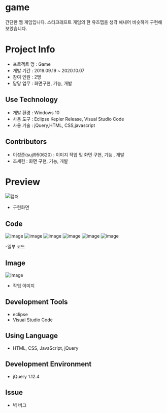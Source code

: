 # game 
간단한 웹 게임입니다.
스타크래프트 게임의 한 유즈맵을 생각 해내어 비슷하게 구현해보았습니다.


# Project Info
- 프로젝트 명 : Game
- 개발 기간 : 2019.09.19 ~ 2020.10.07
- 참여 인원 : 2명
- 담당 업무 : 화면구현, 기능, 개발
## Use Technology
- 개발 환경 : Windows 10
- 사용 도구 : Eclipse Kepler Release, Visual Studio Code
- 사용 기술 : jQuery,HTML, CSS,javascript

## Contributors
- 이성준(sujl950620) : 이미지 작업 및 화면 구현, 기능 , 개발 
- 조세헌 : 화면 구현, 기능, 개발
# Preview 
![캡처](https://user-images.githubusercontent.com/58777597/86894533-27516400-c13e-11ea-8a66-3e030293bab2.PNG)

- 구현화면
## Code
![image](https://user-images.githubusercontent.com/58777597/92996931-5aeba880-f54a-11ea-846d-1ba6c2ecb396.png)
![image](https://user-images.githubusercontent.com/58777597/92996940-663ed400-f54a-11ea-849d-d4b40d046f0a.png)
![image](https://user-images.githubusercontent.com/58777597/92996942-6c34b500-f54a-11ea-9b02-09ff621a2019.png)
![image](https://user-images.githubusercontent.com/58777597/92996947-735bc300-f54a-11ea-94cf-363d77effeb2.png)
![image](https://user-images.githubusercontent.com/58777597/92996952-7b1b6780-f54a-11ea-8f5e-bec4dc01216a.png)
![image](https://user-images.githubusercontent.com/58777597/92996956-82427580-f54a-11ea-900d-6fc99dc35838.png)



-일부 코드

## Image

![image](https://user-images.githubusercontent.com/58777597/92996970-a69e5200-f54a-11ea-95bd-b4c876b47c8b.png)
- 작업 이미지

## Development Tools
- eclipse
- Visual Studio Code

## Using Language
- HTML, CSS, JavaScript, jQuery

## Development Environment
- jQuery 1.12.4

## Issue
- 벽 버그
